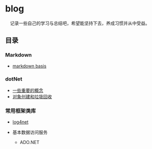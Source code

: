 # blog

&nbsp;&nbsp;&nbsp;&nbsp;记录一些自己的学习与总结吧，希望能坚持下去，养成习惯并从中受益。

## 目录

### Markdown

- [markdown basis](/docs/markdown/markdown_basis.md)

### dotNet

- [一些重要的概念](/docs/dotNet/timeline01.md)
- [对象创建和垃圾回收](/docs/dotNet/timeline02.md)

### 常用框架类库

- [log4net](/docs/basicPackages/log4net/timeline01.md)
  
- 基本数据访问服务
  - ADO.NET